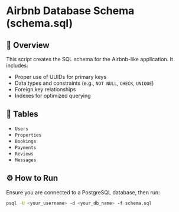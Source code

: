 # Airbnb Database Schema (schema.sql)

## 📄 Overview

This script creates the SQL schema for the Airbnb-like application. It includes:

- Proper use of UUIDs for primary keys
- Data types and constraints (e.g., `NOT NULL`, `CHECK`, `UNIQUE`)
- Foreign key relationships
- Indexes for optimized querying

## 📂 Tables

- `Users`
- `Properties`
- `Bookings`
- `Payments`
- `Reviews`
- `Messages`

## ⚙️ How to Run

Ensure you are connected to a PostgreSQL database, then run:

```bash
psql -U <your_username> -d <your_db_name> -f schema.sql
